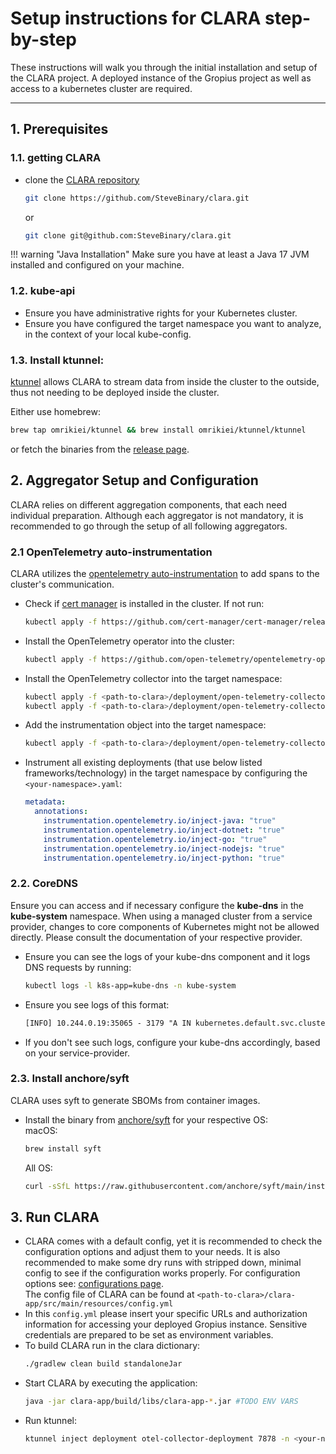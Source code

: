 # Setup instructions for CLARA step-by-step

These instructions will walk you through the initial installation and setup of the CLARA project. A deployed instance of the Gropius project as well as access to a kubernetes cluster are required.

---

## 1. Prerequisites
### 1.1. getting CLARA
- clone the [CLARA repository](https://github.com/SteveBinary/clara)

    ```sh
    git clone https://github.com/SteveBinary/clara.git
    ```
    or
    ```sh
    git clone git@github.com:SteveBinary/clara.git 
    ```
!!! warning "Java Installation"
    Make sure you have at least a Java 17 JVM installed and configured on your machine.

### 1.2. kube-api

- Ensure you have administrative rights for your Kubernetes cluster.
- Ensure you have configured the target namespace you want to analyze, in the context of your local kube-config.

### 1.3. Install ktunnel:

[ktunnel](https://ktunnel.readthedocs.io/en/stable/) allows CLARA to stream data from inside the cluster to the outside, thus not needing to be deployed inside the cluster.

Either use homebrew:
```sh
brew tap omrikiei/ktunnel && brew install omrikiei/ktunnel/ktunnel
```
or fetch the binaries from the [release page](https://github.com/omrikiei/ktunnel/releases).

## 2. Aggregator Setup and Configuration
CLARA relies on different aggregation components, that each need individual preparation. Although each aggregator is not mandatory, it is recommended to go through the setup of all following aggregators.

### 2.1 OpenTelemetry auto-instrumentation
CLARA utilizes the [opentelemetry auto-instrumentation](https://opentelemetry.io/docs/kubernetes/operator/automatic/#) to add spans to the cluster's communication.

- Check if [cert manager](https://cert-manager.io/) is installed in the cluster. If not run:
    ```sh
    kubectl apply -f https://github.com/cert-manager/cert-manager/releases/download/v1.14.4/cert-manager.yaml
    ```
- Install the OpenTelemetry operator into the cluster:
    ```sh
    kubectl apply -f https://github.com/open-telemetry/opentelemetry-operator/releases/latest/download/opentelemetry-operator.yaml
    ```
- Install the OpenTelemetry collector into the target namespace:
    ```sh
    kubectl apply -f <path-to-clara>/deployment/open-telemetry-collector/configmap.yml
    kubectl apply -f <path-to-clara>/deployment/open-telemetry-collector/deployment.yml	
    ```
- Add the instrumentation object into the target namespace:
    ```sh
    kubectl apply -f <path-to-clara>/deployment/open-telemetry-collector/autoinstrumentation.yml
    ```
- Instrument all existing deployments (that use below listed frameworks/technology) in the target namespace by configuring the `<your-namespace>.yaml`:
    ```yml
    metadata:
      annotations:
        instrumentation.opentelemetry.io/inject-java: "true"
        instrumentation.opentelemetry.io/inject-dotnet: "true" 
        instrumentation.opentelemetry.io/inject-go: "true" 
        instrumentation.opentelemetry.io/inject-nodejs: "true" 
        instrumentation.opentelemetry.io/inject-python: "true" 
    ```

### 2.2. CoreDNS
Ensure you can access and if necessary configure the **kube-dns** in the **kube-system** namespace.
When using a managed cluster from a service provider, changes to core components of Kubernetes might not be allowed directly.
Please consult the documentation of your respective provider.
    
- Ensure you can see the logs of your kube-dns component and it logs DNS requests by running:
    ```sh
    kubectl logs -l k8s-app=kube-dns -n kube-system
    ```
- Ensure you see logs of this format:
    ```txt
    [INFO] 10.244.0.19:35065 - 3179 "A IN kubernetes.default.svc.cluster.local.svc.cluster.local. udp 72 false 512" NXDOMAIN qr,aa,rd 165 0.0000838s
    ```
- If you don't see such logs, configure your kube-dns accordingly, based on your service-provider.

### 2.3. Install anchore/syft
CLARA uses syft to generate SBOMs from container images.

- Install the binary from [anchore/syft](https://github.com/anchore/syft) for your respective OS:  
macOS:
    ```sh
    brew install syft
    ```
    All OS:
    ```sh
    curl -sSfL https://raw.githubusercontent.com/anchore/syft/main/install.sh | sh -s -- -b /usr/local/bin 
    ```

## 3. Run CLARA
- CLARA comes with a default config, yet it is recommended to check the configuration options and adjust them to your needs.
   It is also recommended to make some dry runs with stripped down, minimal config to see if the configuration works properly.
   For configuration options see: [configurations page](../configuration/index.md).  
   The config file of CLARA can be found at `<path-to-clara>/clara-app/src/main/resources/config.yml`
- In this `config.yml` please insert your specific URLs and authorization information for accessing your deployed Gropius instance.
   Sensitive credentials are prepared to be set as environment variables.
- To build CLARA run in the clara dictionary:
    ```sh
    ./gradlew clean build standaloneJar
    ```
- Start CLARA by executing the application:
    ```sh
    java -jar clara-app/build/libs/clara-app-*.jar #TODO ENV VARS
    ```
- Run ktunnel: 
    ```sh
    ktunnel inject deployment otel-collector-deployment 7878 -n <your-namespace>
    ```
